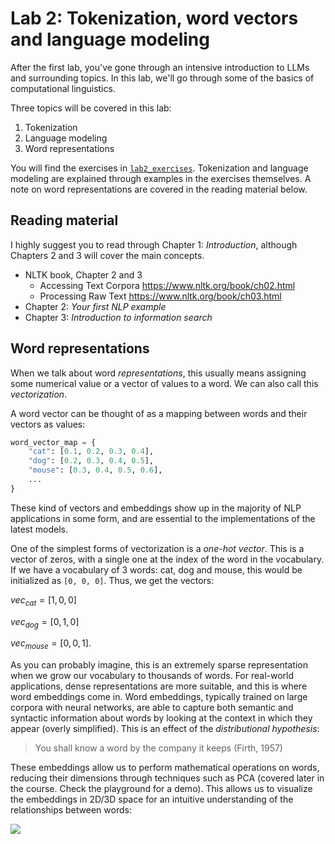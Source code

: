 # Lab 2: Tokenization, word vectors and language modeling

After the first lab, you've gone through an intensive introduction to LLMs and surrounding topics. In this lab, we'll go through some of the basics of computational linguistics.

Three topics will be covered in this lab:

1. Tokenization
2. Language modeling
3. Word representations

You will find the exercises in [`lab2_exercises`](lab2_exercises.ipynb). Tokenization and language modeling are explained through examples in the exercises themselves. A note on word representations are covered in the reading material below.

## Reading material

I highly suggest you to read through Chapter 1: *Introduction*, although Chapters 2 and 3 will cover the main concepts.

- NLTK book, Chapter 2 and 3
  - Accessing Text Corpora <https://www.nltk.org/book/ch02.html>
  - Processing Raw Text <https://www.nltk.org/book/ch03.html>
- Chapter 2: *Your first NLP example*
- Chapter 3: *Introduction to information search*


## Word representations
When we talk about word *representations*, this usually means assigning some numerical value or a vector of values to a word. We can also call this *vectorization*.

A word vector can be thought of as a mapping between words and their vectors as values:

```python
word_vector_map = {
    "cat": [0.1, 0.2, 0.3, 0.4],
    "dog": [0.2, 0.3, 0.4, 0.5],
    "mouse": [0.3, 0.4, 0.5, 0.6],
    ...
}
```

These kind of vectors and embeddings show up in the majority of NLP applications in some form, and are essential to the implementations of the latest models.

One of the simplest forms of vectorization is a *one-hot vector*. This is a vector of zeros, with a single one at the index of the word in the vocabulary.
If we have a vocabulary of 3 words: cat, dog and mouse, this would be initialized as `[0, 0, 0]`. Thus, we get the vectors:

$vec_{cat} = [1, 0, 0]$

$vec_{dog} = [0, 1, 0]$

$vec_{mouse} = [0, 0, 1]$.

As you can probably imagine, this is an extremely sparse representation when we grow our vocabulary to thousands of words. For real-world applications, dense representations are more suitable, and this is where word embeddings come in. Word embeddings, typically trained on large corpora with neural networks, are able to capture both semantic and syntactic information about words by looking at the context in which they appear (overly simplified). This is an effect of the *distributional hypothesis*:

> You shall know a word by the company it keeps (Firth, 1957)

These embeddings allow us to perform mathematical operations on words, reducing their dimensions through techniques such as PCA (covered later in the course. Check the playground for a demo). This allows us to visualize the embeddings in 2D/3D space for an intuitive understanding of the relationships between words:

![](https://editor.analyticsvidhya.com/uploads/450121_sAJdxEsDjsPMioHyzlN3_A.png)

